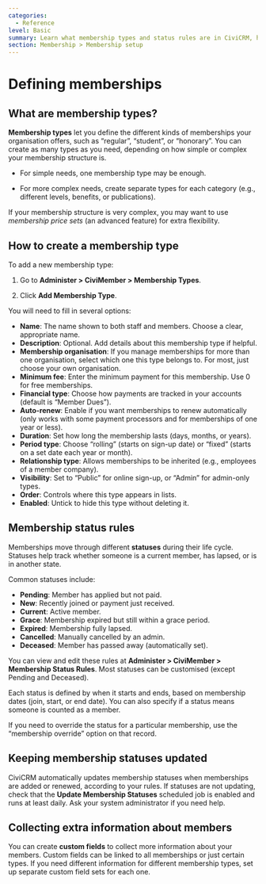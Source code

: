 ```yaml
---
categories:
  - Reference
level: Basic
summary: Learn what membership types and status rules are in CiviCRM, how to define them, and what each option means for managing your organisation’s members.
section: Membership > Membership setup
---
```


# Defining memberships

## What are membership types?

**Membership types** let you define the different kinds of memberships your organisation offers, such as “regular”, “student”, or “honorary”. You can create as many types as you need, depending on how simple or complex your membership structure is.

- For simple needs, one membership type may be enough.

- For more complex needs, create separate types for each category (e.g., different levels, benefits, or publications).

If your membership structure is very complex, you may want to use *membership price sets* (an advanced feature) for extra flexibility.

## How to create a membership type

To add a new membership type:

1. Go to **Administer > CiviMember > Membership Types**.

2. Click **Add Membership Type**.

You will need to fill in several options:

- **Name**: The name shown to both staff and members. Choose a clear, appropriate name.
- **Description**: Optional. Add details about this membership type if helpful.
- **Membership organisation**: If you manage memberships for more than one organisation, select which one this type belongs to. For most, just choose your own organisation.
- **Minimum fee**: Enter the minimum payment for this membership. Use 0 for free memberships.
- **Financial type**: Choose how payments are tracked in your accounts (default is “Member Dues”).
- **Auto-renew**: Enable if you want memberships to renew automatically (only works with some payment processors and for memberships of one year or less).
- **Duration**: Set how long the membership lasts (days, months, or years).
- **Period type**: Choose “rolling” (starts on sign-up date) or “fixed” (starts on a set date each year or month).
- **Relationship type**: Allows memberships to be inherited (e.g., employees of a member company).
- **Visibility**: Set to “Public” for online sign-up, or “Admin” for admin-only types.
- **Order**: Controls where this type appears in lists.
- **Enabled**: Untick to hide this type without deleting it.

## Membership status rules

Memberships move through different **statuses** during their life cycle. Statuses help track whether someone is a current member, has lapsed, or is in another state.

Common statuses include:

- **Pending**: Member has applied but not paid.
- **New**: Recently joined or payment just received.
- **Current**: Active member.
- **Grace**: Membership expired but still within a grace period.
- **Expired**: Membership fully lapsed.
- **Cancelled**: Manually cancelled by an admin.
- **Deceased**: Member has passed away (automatically set).

You can view and edit these rules at **Administer > CiviMember > Membership Status Rules**. Most statuses can be customised (except Pending and Deceased).

Each status is defined by when it starts and ends, based on membership dates (join, start, or end date). You can also specify if a status means someone is counted as a member.

If you need to override the status for a particular membership, use the “membership override” option on that record.

## Keeping membership statuses updated

CiviCRM automatically updates membership statuses when memberships are added or renewed, according to your rules. If statuses are not updating, check that the **Update Membership Statuses** scheduled job is enabled and runs at least daily. Ask your system administrator if you need help.

## Collecting extra information about members

You can create **custom fields** to collect more information about your members. Custom fields can be linked to all memberships or just certain types. If you need different information for different membership types, set up separate custom field sets for each one.

<!--
Source: https://docs.civicrm.org/user/en/latest/membership/defining
-memberships/ -->

<!--
This page is best categorised as Reference, as it systematically explains all options for defining membership types and status rules, without focusing on step
-by-step tasks or conceptual background. It is suitable for users learning what each setting means, rather than how or why to use them. If desired, step-by-step creation of a membership type could be split off as a Tutorial, and the explanation of status logic as an Explanation. -->
